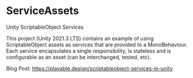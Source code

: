 # ServiceAssets
Unity ScriptableObject Services 

This project (Unity 2021.3 LTS) contains an example of using ScriptableObject assets as services that are provided to a MonoBehaviour. Each service encapsulates a single responsibility, is stateless and is configurable as an asset (can be interchanged, tested, etc).

Blog Post: https://playable.design/scriptableobject-services-in-unity


